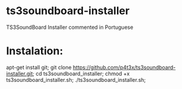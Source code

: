 # ts3soundboard-installer
TS3SoundBoard Installer commented in Portuguese
# Instalation:
apt-get install git;
git clone https://github.com/p4t3x/ts3soundboard-installer.git;
cd ts3soundboard_installer;
chmod +x ts3soundboard_installer.sh;
./ts3soundboard_installer.sh;
